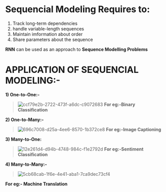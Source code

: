 
# Sequencial Modeling Requires to:

1) Track long-term dependencies
2) handle variable-length sequences
3) Maintain imformation about order
4) Share parameters about the sequence

**RNN** can be used as an approach to **Sequence Modelling Problems**
# APPLICATION OF SEQUENCIAL MODELING:-
**1) One-to-One:-**

>![ccf79e2b-2722-473f-a6dc-c9072683](https://user-images.githubusercontent.com/68476475/122670225-82108e00-d1de-11eb-9b28-ff945fb2b059.jpg)
**For eg:-Binary Classification**

**2) One-to-Many:-**

>![696c7008-d25a-4ee6-8570-1b372ce8](https://user-images.githubusercontent.com/68476475/122670385-7a051e00-d1df-11eb-88ad-3f5ef6bdb810.jpg)
**For eg:-Image Captioning**

**3) Many-to-One:**

>![12e261d4-d94b-4748-984c-f1e2792d](https://user-images.githubusercontent.com/68476475/122670178-3e1d8900-d1de-11eb-9297-7037a0973202.jpg)
 **For eg:-Sentiment Classification**
 
 **4) Many-to-Many:-**
 >![5cb68cab-1f6e-4e41-aba1-7ca9dec73cf4](https://user-images.githubusercontent.com/68476475/122670709-fcdaa880-d1e0-11eb-9d01-fcecb9724aed.jpg)

**For eg:- Machine Translation** 

 


